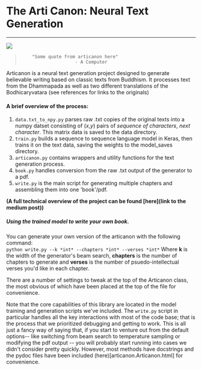 # The Arti Canon: Neural Text Generation
---
![]('https://gph.is/2pCxurv')
>         "Some quote from articanon here"
>                         - A Computer

Articanon is a neural text generation project designed to generate believable writing based on classic texts from Buddhism. It processes text from the Dhammapada as well as two different translations of the Bodhicaryvatara (see references for links to the originals)

#### A brief overview of the process:
1. `data.txt_to_npy.py` parses raw .txt copies of the original texts into a numpy datset consisting of (*x*,*y*) pairs of *sequence of characters*, *next character*. This matrix data is saved to the data directory.
2. `train.py` builds a sequence to sequence language model in Keras, then trains it on the text data, saving the weights to the model_saves directory.
3. `articanon.py` contains wrappers and utility functions for the text generation process.
4. `book.py` handles conversion from the raw .txt output of the generator to a pdf.
5. `write.py` is the main script for generating multiple chapters and assembling them into one 'book'/pdf.

**(A full technical overview of the project can be found [here](link to the medium post))**

##### Using the trained model to write your own book.
You can generate your own version of the articanon with the following command:  
```python write.py --k *int* --chapters *int* --verses *int*```
Where **k** is the width of the generator's beam search, **chapters** is the number of chapters to generate and **verses** is the number of psuedo-intellectual verses you'd like in each chapter.

There are a number of settings to tweak at the top of the Articanon class, the most obvious of which have been placed at the top of the file for convenience.

Note that the core capabilities of this library are located in the model training and generation scripts we've included. The `write.py` script in particular handles all the key interactions with most of the code base; that is the process that we prioritized debugging and getting to work. This is all just a fancy way of saying that, if you start to venture out from the default options-- like switching from beam search to temperature sampling or modifying the pdf output  -- you will probably start running into cases we didn't consider pretty quickly. However, most methods have docstrings and the pydoc files have been included (here)[articanon.Articanon.html] for convenience.
